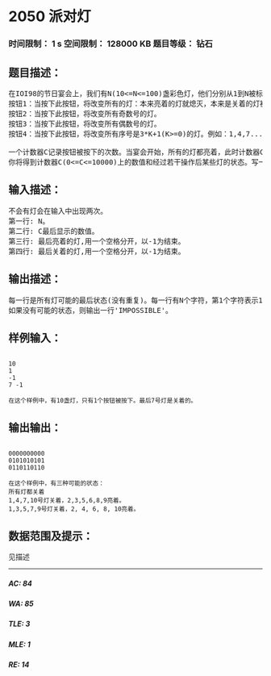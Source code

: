 # 2050 派对灯   
### 时间限制： 1 s     空间限制： 128000 KB     题目等级： 钻石  
## 题目描述：  

<pre>
在IOI98的节日宴会上，我们有N(10<=N<=100)盏彩色灯，他们分别从1到N被标上号码。 这些灯都连接到四个按钮：
按钮1：当按下此按钮，将改变所有的灯：本来亮着的灯就熄灭，本来是关着的灯被点亮。 
按钮2：当按下此按钮，将改变所有奇数号的灯。
按钮3：当按下此按钮，将改变所有偶数号的灯。
按钮4：当按下此按钮，将改变所有序号是3*K+1(K>=0)的灯。例如：1,4,7...

一个计数器C记录按钮被按下的次数。当宴会开始，所有的灯都亮着，此时计数器C为0。
你将得到计数器C(0<=C<=10000)上的数值和经过若干操作后某些灯的状态。写一个程序去找出所有灯最后可能的与所给出信息相符的状态，并且没有重复。
</pre>
  
  
## 输入描述：  

<pre>
不会有灯会在输入中出现两次。
第一行: N。
第二行: C最后显示的数值。
第三行: 最后亮着的灯,用一个空格分开，以-1为结束。
第四行: 最后关着的灯,用一个空格分开，以-1为结束。
</pre>
  
  
## 输出描述：  

<pre>
每一行是所有灯可能的最后状态(没有重复)。每一行有N个字符，第1个字符表示1号灯，最后一个字符表示N号灯。0表示关闭，1表示亮着。这些行必须从小到大排列（看作是二进制数）。
如果没有可能的状态，则输出一行'IMPOSSIBLE'。
</pre>
  
  
## 样例输入：  

<pre><code>
10
1
-1
7 -1

在这个样例中，有10盏灯，只有1个按钮被按下。最后7号灯是关着的。
</code></pre>
  
  
## 输出输出：  

<pre><code>
0000000000
0101010101
0110110110

在这个样例中，有三种可能的状态：
所有灯都关着
1,4,7,10号灯关着，2,3,5,6,8,9亮着。
1,3,5,7,9号灯关着，2, 4, 6, 8, 10亮着。
</code></pre>
  
  
## 数据范围及提示：  

<pre>
见描述
</pre>
  
  
***  

##### AC: 84  
##### WA: 85  
##### TLE: 3  
##### MLE: 1  
##### RE: 14  
